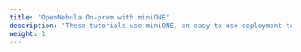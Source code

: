 ```yaml
---
title: "OpenNebula On-prem with miniONE"
description: "These tutorials use miniONE, an easy-to-use deployment tool for evaluating OpenNebula, based on virtual machines (KVM). All necessary components to manage and run the virtual machines are installed and configured on your dedicated system with just a single command run"
weight: 1
---
```

